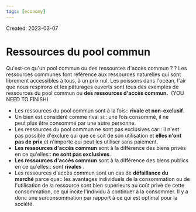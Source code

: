 ```yaml
---
tags: [economy] 
---
```

Created: 2023-03-07

# Ressources du pool commun
Qu'est-ce qu'un pool commun ou des ressources d'accès commun ?
?
Les ressources communes font référence aux ressources naturelles qui sont librement accessibles à tous, à un prix nul.
Les poissons dans l'océan, l'air que nous respirons et les pâturages ouverts sont tous des exemples de ressources du pool commun ou **des ressources d'accès commun.**  (YOU NEED TO FINISH)

- Les ressources du pool commun sont à la fois:: **rivale et non-exclusif**.
- Un bien est considéré comme rival si:: une fois consommé, il ne peut plus être consommé par une autre personne.
- Les ressources du pool commun ne sont pas exclusives car:: il n'est pas possible d'exclure qui que ce soit de son utilisation et **elles n'ont pas de prix** et n'importe qui peut les utiliser sans paiement.
- **Les ressources d'accès commun** sont à la différence des biens privés en ce qu'elles:: **ne sont pas exclusives**.
- **Les ressources d'accès commun** sont  à la différence des biens publics en ce qu'elles:: sont **rivales** .
- Les ressources d'accès commun sont un cas de **défaillance du marché** parce que:: les avantages individuels de la consommation ou de l'utilisation de la ressource sont bien supérieurs au coût privé de cette consommation, ce qui incite l'individu à continuer à la consommer. Il y a donc une surconsommation par rapport à ce qui est optimal pour la société.

